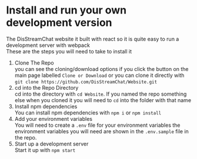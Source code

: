 # Install and run your own development version
The DisStreamChat website it built with react so it is quite easy to run a development server with webpack   
These are the steps you will need to take to install it
1. Clone The Repo   
    you can see the cloning/download options if you click the button on the main page labelled `Clone or Download` or you can clone it directly with `git clone https://github.com/DisStreamChat/Website.git`
2. cd into the Repo Directory   
    cd into the directory with `cd Website`. If you named the repo something else when you cloned it you will need to `cd` into the folder with that name
3. Install npm dependencies   
    You can install npm dependencies with `npm i` or `npm install`
4. Add your environment variables   
    You will need to create a `.env` file for your environment variables
    the environment variables you will need are shown in the `.env.sample` file in the repo.
5. Start up a development server   
    Start it up with `npm start`
